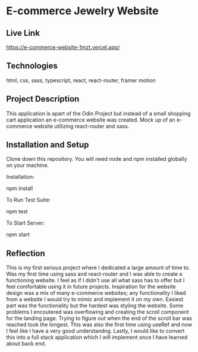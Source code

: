 # E-commerce Jewelry Website

## Live Link
https://e-commerce-website-1mzt.vercel.app/

## Technologies
html, css, sass, typescript, react, react-router, framer motion

## Project Description
This application is apart of the Odin Project but instead of a small shopping cart application an e-commerce website was created. Mock up of an e-commerce website utilizing react-router and sass. 

## Installation and Setup
Clone down this repository. You will need node and npm installed globally on your machine.

Installation:

npm install

To Run Test Suite:

npm test

To Start Server:

npm start

## Reflection
This is my first serious project where I dedicated a large amount of time to. Was my first time using sass and react-router and I was able to create a functioning website. I feel as if I didn't use all what sass has to offer but I feel comfortable using it in future projects. Inspiration for the website design was a mix of many e-commerce websites; any functionality I liked from a website I would try to mimic and implement it on my own. Easiest part was the functionality but the hardest was styling the website. Some problems I encoutered was overflowing and creating the scroll component for the landing page. Trying to figure out when the end of the scroll bar was reached took the longest. This was also the first time using useRef and now I feel like I have a very good understandng. Lastly, I would like to convert this into a full stack application which I will implement once I have learned about back end.
